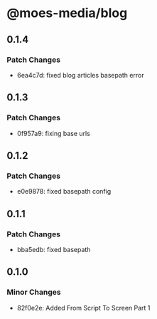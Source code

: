 # @moes-media/blog

## 0.1.4

### Patch Changes

- 6ea4c7d: fixed blog articles basepath error

## 0.1.3

### Patch Changes

- 0f957a9: fixing base urls

## 0.1.2

### Patch Changes

- e0e9878: fixed basepath config

## 0.1.1

### Patch Changes

- bba5edb: fixed basepath

## 0.1.0

### Minor Changes

- 82f0e2e: Added From Script To Screen Part 1
